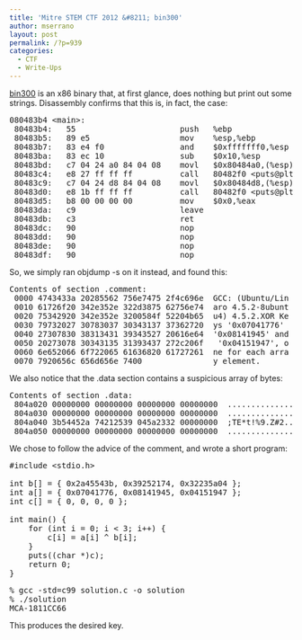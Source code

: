 ```yaml
---
title: 'Mitre STEM CTF 2012 &#8211; bin300'
author: mserrano
layout: post
permalink: /?p=939
categories:
  - CTF
  - Write-Ups
---
```

[bin300][1] is an x86 binary that, at first glance, does nothing but print out some strings. <!--more--> Disassembly confirms that this is, in fact, the case:

<pre>080483b4 &lt;main&gt;:
 80483b4:	55                   	push   %ebp
 80483b5:	89 e5                	mov    %esp,%ebp
 80483b7:	83 e4 f0             	and    $0xfffffff0,%esp
 80483ba:	83 ec 10             	sub    $0x10,%esp
 80483bd:	c7 04 24 a0 84 04 08 	movl   $0x80484a0,(%esp)
 80483c4:	e8 27 ff ff ff       	call   80482f0 &lt;puts@plt&gt;
 80483c9:	c7 04 24 d8 84 04 08 	movl   $0x80484d8,(%esp)
 80483d0:	e8 1b ff ff ff       	call   80482f0 &lt;puts@plt&gt;
 80483d5:	b8 00 00 00 00       	mov    $0x0,%eax
 80483da:	c9                   	leave  
 80483db:	c3                   	ret    
 80483dc:	90                   	nop
 80483dd:	90                   	nop
 80483de:	90                   	nop
 80483df:	90                   	nop
</pre>

So, we simply ran objdump -s on it instead, and found this:

<pre>Contents of section .comment:
 0000 4743433a 20285562 756e7475 2f4c696e  GCC: (Ubuntu/Lin
 0010 61726f20 342e352e 322d3875 62756e74  aro 4.5.2-8ubunt
 0020 75342920 342e352e 3200584f 52204b65  u4) 4.5.2.XOR Ke
 0030 79732027 30783037 30343137 37362720  ys '0x07041776' 
 0040 27307830 38313431 39343527 20616e64  '0x08141945' and
 0050 20273078 30343135 31393437 272c206f   '0x04151947', o
 0060 6e652066 6f722065 61636820 61727261  ne for each arra
 0070 7920656c 656d656e 7400               y element.</pre>

We also notice that the .data section contains a suspicious array of bytes:

<pre>Contents of section .data:
 804a020 00000000 00000000 00000000 00000000  ................
 804a030 00000000 00000000 00000000 00000000  ................
 804a040 3b54452a 74212539 045a2332 00000000  ;TE*t!%9.Z#2....
 804a050 00000000 00000000 00000000 00000000  ................</pre>

We chose to follow the advice of the comment, and wrote a short program:

<pre>#include &lt;stdio.h&gt;

int b[] = { 0x2a45543b, 0x39252174, 0x32235a04 };
int a[] = { 0x07041776, 0x08141945, 0x04151947 };
int c[] = { 0, 0, 0, 0 };

int main() {
    for (int i = 0; i &lt; 3; i++) {
        c[i] = a[i] ^ b[i];
    }
    puts((char *)c);
    return 0;
}</pre>

<pre>% gcc -std=c99 solution.c -o solution
% ./solution
MCA-1811CC66</pre>

This produces the desired key.

 [1]: http://ppp.cylab.cmu.edu/wordpress/wp-content/uploads/2012/07/mitre-bin300.tar